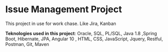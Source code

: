 # Issue Management Project
This project in use for work chase. Like Jira, Kanban

**Teknologies used in this project**: Oracle, SQL, PL/SQL, Java 1.8 ,Spring Boot, Hibernate, JPA, Angular 10 , HTML, CSS, JavaScript, Jquery, Restful, Postman, Git, Maven
